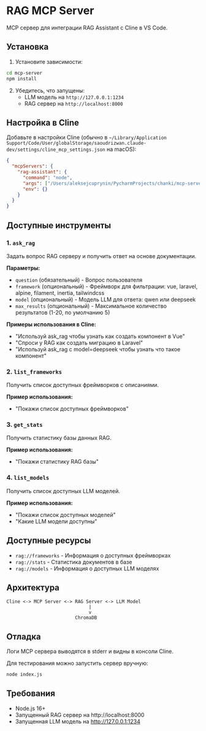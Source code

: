 # RAG MCP Server

MCP сервер для интеграции RAG Assistant с Cline в VS Code.

## Установка

1. Установите зависимости:
```bash
cd mcp-server
npm install
```

2. Убедитесь, что запущены:
   - LLM модель на `http://127.0.0.1:1234`
   - RAG сервер на `http://localhost:8000`

## Настройка в Cline

Добавьте в настройки Cline (обычно в `~/Library/Application Support/Code/User/globalStorage/saoudrizwan.claude-dev/settings/cline_mcp_settings.json` на macOS):

```json
{
  "mcpServers": {
    "rag-assistant": {
      "command": "node",
      "args": ["/Users/aleksejcuprynin/PycharmProjects/chanki/mcp-server/index.js"],
      "env": {}
    }
  }
}
```

## Доступные инструменты

### 1. `ask_rag`
Задать вопрос RAG серверу и получить ответ на основе документации.

**Параметры:**
- `question` (обязательный) - Вопрос пользователя
- `framework` (опциональный) - Фреймворк для фильтрации: vue, laravel, alpine, filament, inertia, tailwindcss
- `model` (опциональный) - Модель LLM для ответа: qwen или deepseek
- `max_results` (опциональный) - Максимальное количество результатов (1-20, по умолчанию 5)

**Примеры использования в Cline:**
- "Используй ask_rag чтобы узнать как создать компонент в Vue"
- "Спроси у RAG как создать миграцию в Laravel"
- "Используй ask_rag с model=deepseek чтобы узнать что такое компонент"

### 2. `list_frameworks`
Получить список доступных фреймворков с описаниями.

**Пример использования:**
- "Покажи список доступных фреймворков"

### 3. `get_stats`
Получить статистику базы данных RAG.

**Пример использования:**
- "Покажи статистику RAG базы"

### 4. `list_models`
Получить список доступных LLM моделей.

**Пример использования:**
- "Покажи список доступных моделей"
- "Какие LLM модели доступны"

## Доступные ресурсы

- `rag://frameworks` - Информация о доступных фреймворках
- `rag://stats` - Статистика документов в базе
- `rag://models` - Информация о доступных LLM моделях

## Архитектура

```
Cline <-> MCP Server <-> RAG Server <-> LLM Model
                              |
                              v
                         ChromaDB
```

## Отладка

Логи MCP сервера выводятся в stderr и видны в консоли Cline.

Для тестирования можно запустить сервер вручную:
```bash
node index.js
```

## Требования

- Node.js 16+
- Запущенный RAG сервер на http://localhost:8000
- Запущенная LLM модель на http://127.0.0.1:1234
